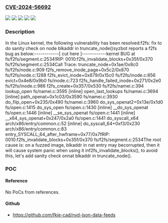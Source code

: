 ### [CVE-2024-56692](https://cve.mitre.org/cgi-bin/cvename.cgi?name=CVE-2024-56692)
![](https://img.shields.io/static/v1?label=Product&message=Linux&color=blue)
![](https://img.shields.io/static/v1?label=Version&message=&color=brightgreen)
![](https://img.shields.io/static/v1?label=Version&message=3.8%20&color=brightgreen)
![](https://img.shields.io/static/v1?label=Version&message=98e4da8ca301e062d79ae168c67e56f3c3de3ce4%20&color=brightgreen)
![](https://img.shields.io/static/v1?label=Vulnerability&message=n%2Fa&color=blue)

### Description

In the Linux kernel, the following vulnerability has been resolved:f2fs: fix to do sanity check on node blkaddr in truncate_node()syzbot reports a f2fs bug as below:------------[ cut here ]------------kernel BUG at fs/f2fs/segment.c:2534!RIP: 0010:f2fs_invalidate_blocks+0x35f/0x370 fs/f2fs/segment.c:2534Call Trace: truncate_node+0x1ae/0x8c0 fs/f2fs/node.c:909 f2fs_remove_inode_page+0x5c2/0x870 fs/f2fs/node.c:1288 f2fs_evict_inode+0x879/0x15c0 fs/f2fs/inode.c:856 evict+0x4e8/0x9b0 fs/inode.c:723 f2fs_handle_failed_inode+0x271/0x2e0 fs/f2fs/inode.c:986 f2fs_create+0x357/0x530 fs/f2fs/namei.c:394 lookup_open fs/namei.c:3595 [inline] open_last_lookups fs/namei.c:3694 [inline] path_openat+0x1c03/0x3590 fs/namei.c:3930 do_filp_open+0x235/0x490 fs/namei.c:3960 do_sys_openat2+0x13e/0x1d0 fs/open.c:1415 do_sys_open fs/open.c:1430 [inline] __do_sys_openat fs/open.c:1446 [inline] __se_sys_openat fs/open.c:1441 [inline] __x64_sys_openat+0x247/0x2a0 fs/open.c:1441 do_syscall_x64 arch/x86/entry/common.c:52 [inline] do_syscall_64+0xf3/0x230 arch/x86/entry/common.c:83 entry_SYSCALL_64_after_hwframe+0x77/0x7fRIP: 0010:f2fs_invalidate_blocks+0x35f/0x370 fs/f2fs/segment.c:2534The root cause is: on a fuzzed image, blkaddr in nat entry may becorrupted, then it will cause system panic when using it inf2fs_invalidate_blocks(), to avoid this, let's add sanity check onnat blkaddr in truncate_node().

### POC

#### Reference
No PoCs from references.

#### Github
- https://github.com/fkie-cad/nvd-json-data-feeds

